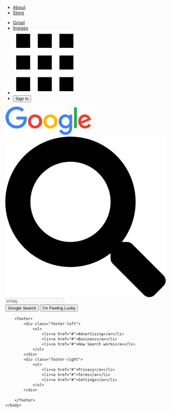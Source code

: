 <!DOCTYPE html>
<html lang="en">
    <head>
        <title>Google</title>
        <link rel="stylesheet" type="text/css" href="styles/style.css">
        <link href="https://fonts.googleapis.com/css?family=Roboto:400,700&display=swap" rel="stylesheet"> 
    </head>
    <body>
        <nav>
            <div class="left-list">
                <ul>
                    <li><a href="">About</a></li>
                    <li><a href="">Store</a></li>
                </ul>
            </div>
            <div class="right-list">
                <ul>
                    <li><a href="">Gmail</a></li>
                    <li><a href="">Images</a></li>
                    <li><a href=""><img src="images/apps-icon.png" alt="Apps menu icon"></a></li>
                    <li><button class="sign-button">Sign In</button></li>
                </ul>
            </div>
        </nav>
        <main>
            <form class="search-box" action="search.md" method="POST">
                <img src="images/logo.png" alt="Google logo">
                <img src="images/search.svg" class="search"><input type="text" value="HTML" disabled>
                <div class="btns">
                    <button>Google Search</button>
                    <button>I'm Feeling Lucky</button>
                </div>
            </form>
        </main>

        <footer>
            <div class="footer-left">
                <ul>
                    <li><a href="#">Advertising</a></li>                        
                    <li><a href="#">Business</a></li>                        
                    <li><a href="#">How Search works</a></li>  
                </ul>                      
            </div>
            <div class="footer-right">
                <ul>
                    <li><a href="#">Privacy</a></li>           
                    <li><a href="#">Terms</a></li> 
                    <li><a href="#">Settings</a></li>
                </ul>
            </div>                       

        </footer>
    </body>
</html>